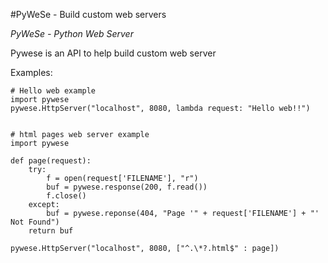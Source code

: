 #PyWeSe - Build custom web servers

*PyWeSe - Python Web Server*

Pywese is an API to help build custom web server  

Examples:

	# Hello web example
	import pywese
	pywese.HttpServer("localhost", 8080, lambda request: "Hello web!!")


	# html pages web server example
	import pywese

	def page(request):
		try:
    		f = open(request['FILENAME'], "r")
			buf = pywese.response(200, f.read())
			f.close()
		except:
			buf = pywese.reponse(404, "Page '" + request['FILENAME'] + "' Not Found")
		return buf

	pywese.HttpServer("localhost", 8080, ["^.\*?.html$" : page])



